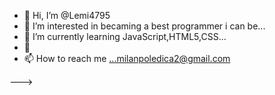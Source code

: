 - 👋 Hi, I’m @Lemi4795
- 👀 I’m interested in becaming a best programmer i can be...
- 🌱 I’m currently learning JavaScript,HTML5,CSS...
- 💞️ 
- 📫 How to reach me ...milanpoledica2@gmail.com

--->
